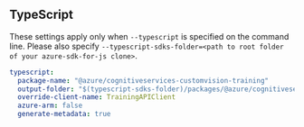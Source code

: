 ## TypeScript

These settings apply only when `--typescript` is specified on the command line.
Please also specify `--typescript-sdks-folder=<path to root folder of your azure-sdk-for-js clone>`.

``` yaml $(typescript)
typescript:
  package-name: "@azure/cognitiveservices-customvision-training"
  output-folder: "$(typescript-sdks-folder)/packages/@azure/cognitiveservices-customvision-training"
  override-client-name: TrainingAPIClient
  azure-arm: false
  generate-metadata: true
```
